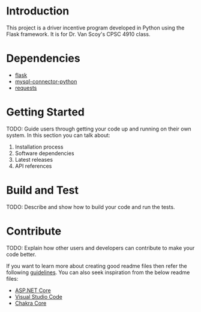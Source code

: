 # Introduction 
This project is a driver incentive program developed in Python using the Flask framework. It is for Dr. Van Scoy's CPSC 4910 class.

# Dependencies
* [flask](https://flask.palletsprojects.com/en/1.1.x/)
* [mysql-connector-python](https://pypi.org/project/mysql-connector-python/)
* [requests](https://requests.readthedocs.io/en/master/)

# Getting Started
TODO: Guide users through getting your code up and running on their own system. In this section you can talk about:
1.	Installation process
2.	Software dependencies
3.	Latest releases
4.	API references

# Build and Test
TODO: Describe and show how to build your code and run the tests. 

# Contribute
TODO: Explain how other users and developers can contribute to make your code better. 

If you want to learn more about creating good readme files then refer the following [guidelines](https://docs.microsoft.com/en-us/azure/devops/repos/git/create-a-readme?view=azure-devops). You can also seek inspiration from the below readme files:
- [ASP.NET Core](https://github.com/aspnet/Home)
- [Visual Studio Code](https://github.com/Microsoft/vscode)
- [Chakra Core](https://github.com/Microsoft/ChakraCore)
